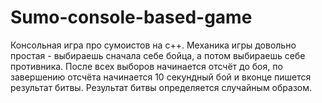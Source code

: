 # Sumo-console-based-game
Консольная игра про сумоистов на с++. Механика игры довольно простая - выбираешь сначала себе бойца, а потом выбираешь себе противника. После всех выборов начинается отсчёт до боя, по завершению отсчёта начинается 10 секундный бой и вконце пишется результат битвы. Результат битвы определяется случайным образом.

